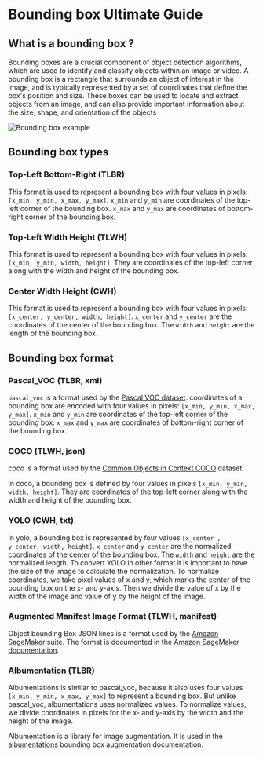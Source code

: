 # Bounding box Ultimate Guide

## What is a bounding box ?

Bounding boxes are a crucial component of object detection algorithms, which are used to identify and classify objects within an image or video. A bounding box is a rectangle that surrounds an object of interest in the image, and is typically represented by a set of coordinates that define the box's position and size. These boxes can be used to locate and extract objects from an image, and can also provide important information about the size, shape, and orientation of the objects

<img src="https://raw.githubusercontent.com/ODAncona/bboxconverter/main/docs/_static/bbox.png" alt="Bounding box example" style="display: block; margin-left:auto; margin-right:auto;"></img>

## Bounding box types

### Top-Left Bottom-Right (TLBR)

This format is used to represent a bounding box with four values in pixels: `[x_min, y_min, x_max, y_max]`. `x_min` and `y_min` are coordinates of the top-left corner of the bounding box. `x_max` and `y_max` are coordinates of bottom-right corner of the bounding box.

### Top-Left Width Height (TLWH)

This format is used to represent a bounding box with four values in pixels: `[x_min, y_min, width, height]`. They are coordinates of the top-left corner along with the width and height of the bounding box.

### Center Width Height (CWH)

This format is used to represent a bounding box with four values in pixels: `[x_center, y_center, width, height]`. `x_center` and `y_center` are the coordinates of the center of the bounding box. The `width` and `height` are the length of the bounding box.

## Bounding box format

### Pascal_VOC (TLBR, xml)

`pascal_voc` is a format used by the [Pascal VOC dataset](http://host.robots.ox.ac.uk/pascal/VOC/). coordinates of a bounding box are encoded with four values in pixels: `[x_min, y_min, x_max, y_max]`. `x_min` and `y_min` are coordinates of the top-left corner of the bounding box. `x_max` and `y_max` are coordinates of bottom-right corner of the bounding box.

### COCO (TLWH, json)

coco is a format used by the [Common Objects in Context COCO](http://cocodataset.org/) dataset.

In coco, a bounding box is defined by four values in pixels `[x_min, y_min, width, height]`. They are coordinates of the top-left corner along with the width and height of the bounding box.

### YOLO (CWH, txt)

In yolo, a bounding box is represented by four values `[x_center , y_center, width, height]`. `x_center` and `y_center` are the normalized coordinates of the center of the bounding box. The `width` and `height` are the normalized length. To convert YOLO in other format it is important to have the size of the image to calculate the normalization.
To normalize coordinates, we take pixel values of x and y, which marks the center of the bounding box on the x- and y-axis. Then we divide the value of x by the width of the image and value of y by the height of the image.

### Augmented Manifest Image Format (TLWH, manifest)

Object bounding Box JSON lines is a format used by the [Amazon SageMaker](https://docs.aws.amazon.com/sagemaker/latest/dg/sms-data.html) suite. The format is documented in the [Amazon SageMaker documentation](https://sagemaker-examples.readthedocs.io/en/latest/ground_truth_labeling_jobs/object_detection_augmented_manifest_training/object_detection_augmented_manifest_training.html).

### Albumentation (TLBR)

Albumentations is similar to pascal_voc, because it also uses four values `[x_min, y_min, x_max, y_max]` to represent a bounding box. But unlike pascal_voc, albumentations uses normalized values. To normalize values, we divide coordinates in pixels for the x- and y-axis by the width and the height of the image.

Albumentation is a library for image augmentation. It is used in the [albumentations](https://albumentations.ai/docs/getting_started/bounding_boxes_augmentation/) bounding box augmentation documentation.

